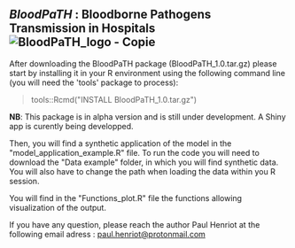 ## *BloodPaTH* : Bloodborne Pathogens Transmission in Hospitals     &nbsp; &nbsp;  &nbsp;&nbsp;&nbsp;&nbsp;                       ![BloodPaTH_logo - Copie](https://github.com/user-attachments/assets/cbd2b607-cd24-4818-9c9e-aa5d7485901d)



After downloading the BloodPaTH package (BloodPaTH_1.0.tar.gz) please start by installing it in your R environment using the following command line (you will need the 'tools' package to process):
 > tools::Rcmd("INSTALL BloodPaTH_1.0.tar.gz")

**NB**: This package is in alpha version and is still under development. A Shiny app is curently being developped. 

Then, you will find a synthetic application of the model in the "model_application_example.R" file. To run the code you will need to download the "Data example" folder, in which you will find synthetic data.
You will also have to change the path when loading the data within you R session. 

You will find in the "Functions_plot.R" file the functions allowing visualization of the output. 

If you have any question, please reach the author Paul Henriot at the following email adress : paul.henriot@protonmail.com

